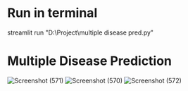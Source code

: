# Run in terminal
streamlit run "D:\Project\multiple disease pred.py"
# Multiple Disease Prediction
![Screenshot (571)](https://github.com/chanduandavarapu/Multiple-Disease-Prediction/assets/112736160/c4a7c46d-c726-49d8-b0a4-44345b4f0253)
![Screenshot (570)](https://github.com/chanduandavarapu/Multiple-Disease-Prediction/assets/112736160/049c99cf-1c97-4907-9ffa-7ffc56d0a172)
![Screenshot (572)](https://github.com/chanduandavarapu/Multiple-Disease-Prediction/assets/112736160/a3d5eee0-e09c-4090-91f3-d106198c04e9)


